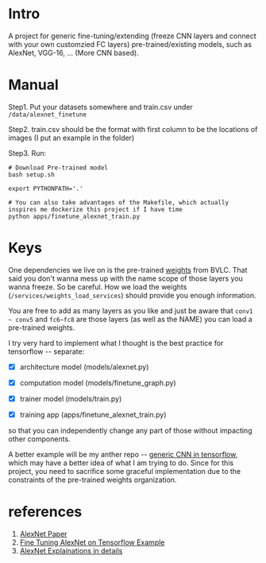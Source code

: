 # Intro

A project for generic fine-tuning/extending
(freeze CNN layers and connect with your own customzied FC layers)
pre-trained/existing models, such as AlexNet, VGG-16, ... (More CNN based).

# Manual

Step1. Put your datasets somewhere and train.csv under `/data/alexnet_finetune`

Step2. train.csv should be the format with first column to be the locations of images (I put an example in the folder)

Step3. Run:

```
# Download Pre-trained model
bash setup.sh

export PYTHONPATH='.'

# You can also take advantages of the Makefile, which actually inspires me dockerize this project if I have time
python apps/finetune_alexnet_train.py
```


# Keys

One dependencies we live on is the pre-trained [weights](http://www.cs.toronto.edu/~guerzhoy/tf_alexnet/bvlc_alexnet.npy) from BVLC.
That said you don't wanna mess up with the name scope of those layers you wanna freeze. So be careful.
How we load the weights (`/services/weights_load_services`) should provide you enough information.

You are free to add as many layers as you like and just be aware that `conv1 ~ conv5` and `fc6~fc8` are those layers (as well as the NAME) you can load a pre-trained weights.

I try very hard to implement what I thought is the best practice for tensorflow -- separate:

- [X] architecture model (models/alexnet.py)

- [X] computation model (models/finetune_graph.py)

- [X] trainer model (models/train.py)

- [X] training app (apps/finetune_alexnet_train.py)

so that you can independently change any part of those without impacting other components.

A better example will be my anther repo -- [generic CNN in tensorflow](https://github.com/KleinYuan/cnn), which may have a better idea of what I am trying to do.
Since for this project, you need to sacrifice some graceful implementation due to the constraints of the pre-trained weights organization.


# references

1. [AlexNet Paper](http://papers.nips.cc/paper/4824-imagenet-classification-with-deep-convolutional-neural-networks.pdf)
2. [Fine Tuning AlexNet on Tensorflow Example](https://kratzert.github.io/2017/02/24/finetuning-alexnet-with-tensorflow.html#finetune)
3. [AlexNet Explainations in details](http://vision.stanford.edu/teaching/cs231b_spring1415/slides/alexnet_tugce_kyunghee.pdf)
